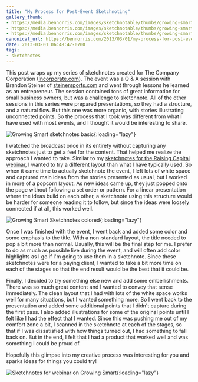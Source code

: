 ```yaml
---
title: "My Process for Post-Event Sketchnoting"
gallery_thumb:
- https://media.bennorris.com/images/sketchnotable/thumbs/growing-smart-sketchnote.jpg
- https://media.bennorris.com/images/sketchnotable/thumbs/growing-smart-sketchnote-colored.jpg
- https://media.bennorris.com/images/sketchnotable/thumbs/growing-smart-sketchnote-basic.jpg
canonical_url: https://bennorris.com/2013/03/01/my-process-for-post-event-sketchnoting
date: 2013-03-01 06:48:47-0700
tags:
- sketchnotes
---
```


This post wraps up my series of sketchnotes created for The Company Corporation (<a href="http://www.incorporate.com" title="The Company Corporation">Incorporate.com</a>). The event was a Q &amp; A session with Brandon Steiner of <a href="http://www.steinersports.com/" title="Steiner Sports" target="_blank">steinersports.com</a> and went through lessons he learned as an entrepreneur. The session contained tons of great information for small business owners, but was a challenge to sketchnote. All of the other sessions in this series were prepared presentations, so they had a structure, and a natural flow. But this one was more organic, with stories illustrating unconnected points. So the process that I took was different from what I have used with most events, and I thought it would be interesting to share.

![Growing Smart sketchnotes basic](https://media.bennorris.com/images/sketchnotable/company-corporation/growing-smart-sketchnote-basic.jpg){:loading="lazy"}

I watched the broadcast once in its entirety without capturing any sketchnotes just to get a feel for the content. That helped me realize the approach I wanted to take. Similar to my <a href="http://../2013/02/28/sketchnotes-for-webinar-on-raising-capital/" title="Sketchnotes for Webinar on Raising&nbsp;Capital" target="_blank">sketchnotes for the Raising Capital webinar</a>, I wanted to try a different layout than what I have typically used. So when it came time to actually sketchnote the event, I left lots of white space and captured main ideas from the stories presented as usual, but I worked in more of a popcorn layout. As new ideas came up, they just popped onto the page without following a set order or pattern. For a linear presentation where the ideas build on each other, a sketchnote using this structure would be harder for someone reading it to follow, but since the ideas were loosely connected if at all, this worked well.

![Growing Smart Sketchnotes colored](https://media.bennorris.com/images/sketchnotable/company-corporation/growing-smart-sketchnote-colored.jpg){:loading="lazy"}

Once I was finished with the event, I went back and added some color and some emphasis to the title. With a non-standard layout, the title needed to pop a bit more than normal. Usually, this will be the final step for me. I prefer to do as much as possible live during the event, and will often add color highlights as I go if I'm going to use them in a sketchnote. Since these sketchnotes were for a paying client, I wanted to take a bit more time on each of the stages so that the end result would be the best that it could be.

Finally, I decided to try something else new and add some embellishments. There was so much great content and I wanted to convey that sense immediately. The clean layout that I had with lots of the white space works well for many situations, but I wanted something more. So I went back to the presentation and added some additional points that I didn't capture during the first pass. I also added illustrations for some of the original points until I felt like I had the effect that I wanted. Since this was pushing me out of my comfort zone a bit, I scanned in the sketchnote at each of the stages, so that if I was dissatisfied with how things turned out, I had something to fall back on. But in the end, I felt that I had a product that worked well and was something I could be proud of. 

Hopefully this glimpse into my creative process was interesting for you and sparks ideas for things you could try!

![Sketchnotes for webinar on Growing Smart](https://media.bennorris.com/images/sketchnotable/company-corporation/growing-smart-sketchnote.jpg){:loading="lazy"}
